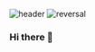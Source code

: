 ![header](https://capsule-render.vercel.app/api?type=Rect&text=WELCOME&color=gradient)
![reversal](https://capsule-render.vercel.app/api?type=rect&text=BACKEND&fontAlign=30&fontSize=30&desc=KTWEB%20PROFILE&descAlign=60&descAlignY=50&theme=radical)

### Hi there 👋

<!--
**ktweb5951/ktweb5951** is a ✨ _special_ ✨ repository because its `README.md` (this file) appears on your GitHub profile.

Here are some ideas to get you started:

- 🔭 I’m currently working on ...
- 🌱 I’m currently learning ...
- 👯 I’m looking to collaborate on ...
- 🤔 I’m looking for help with ...
- 💬 Ask me about ...
- 📫 How to reach me: ...
- 😄 Pronouns: ...
- ⚡ Fun fact: ...
-->
